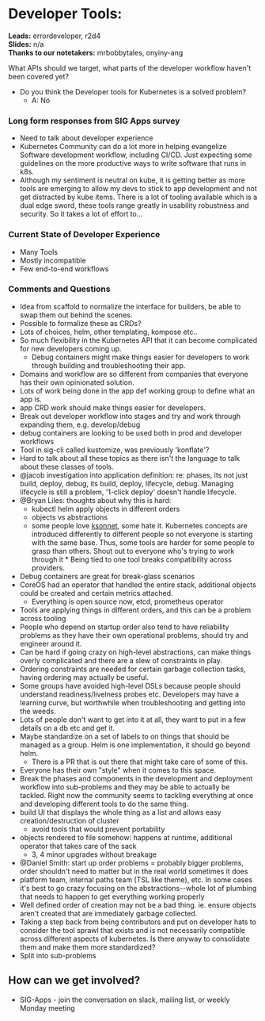# Developer Tools:
**Leads:** errordeveloper, r2d4  
**Slides:** n/a  
**Thanks to our notetakers:** mrbobbytales, onyiny-ang

What APIs should we target, what parts of the developer workflow haven't been covered yet?

* Do you think the Developer tools for Kubernetes is a solved problem?
  * A: No

### Long form responses from SIG Apps survey
* Need to talk about developer experience
* Kubernetes Community can do a lot more in helping evangelize Software development workflow, including CI/CD. Just expecting some guidelines on the more productive ways to write software that runs in k8s.
* Although my sentiment is neutral on kube, it is getting better as more tools are emerging to allow my devs to stick to app development and not get distracted by kube items. There is a lot of tooling available which is a dual edge sword, these tools range greatly in usability robustness and security. So it takes a lot of effort to...

### Current State of Developer Experience
* Many Tools
* Mostly incompatible
* Few end-to-end workflows

### Comments and Questions
* Idea from scaffold to normalize the interface for builders, be able to swap them out behind the scenes.
* Possible to formalize these as CRDs?
* Lots of choices, helm, other templating, kompose etc..
* So much flexibility in the Kubernetes API that it can become complicated for new developers coming up.
  * Debug containers might make things easier for developers to work through building and troubleshooting their app.
* Domains and workflow are so different from companies that everyone has their own opinionated solution.
* Lots of work being done in the app def working group to define what an app is.
* app CRD work should make things easier for developers.
* Break out developer workflow into stages and try and work through expanding them, e.g. develop/debug
* debug containers are looking to be used both in prod and developer workflows
* Tool in sig-cli called kustomize, was previously 'konflate'?
* Hard to talk about all these topics as there isn't the language to talk about these classes of tools.
* @jacob investigation into application definition: re: phases, its not just build, deploy, debug, its build, deploy, lifecycle, debug. Managing lifecycle is still a problem, '1-click deploy' doesn't handle lifecycle.
* @Bryan Liles: thoughts about why this is hard:
    * kubectl helm apply objects in different orders
    * objects vs abstractions
    * some people love [ksonnet](https://ksonnet.io/), some hate it. Kubernetes concepts are introduced differently to different people so not everyone is starting with the same base. Thus, some tools are harder for some people to grasp than others. Shout out to everyone who's trying to work through it * Being tied to one tool breaks compatibility across providers.
* Debug containers are great for break-glass scenarios
* CoreOS had an operator that handled the entire stack, additional objects could be created and certain metrics attached.
  * Everything is open source now, etcd, prometheus operator
* Tools are applying things in different orders, and this can be a problem across tooling
* People who depend on startup order also tend to have reliability problems as they have their own operational problems, should try and engineer around it.
* Can be hard if going crazy on high-level abstractions, can make things overly complicated and there are a slew of constraints in play.
* Ordering constraints are needed for certain garbage collection tasks, having ordering may actually be useful.
* Some groups have avoided high-level DSLs because people should understand readiness/livelness probes etc. Developers may have a learning curve, but worthwhile when troubleshooting and getting into the weeds.
* Lots of people don't want to get into it at all, they want to put in a few details on a db etc and get it.
* Maybe standardize on a set of labels to on things that should be managed as a group. Helm is one implementation, it should go beyond helm.
  * There is a PR that is out there that might take care of some of this.
* Everyone has their own "style" when it comes to this space.
* Break the phases and components in the development and deployment workflow into sub-problems and they may be able to actually be tackled. Right now the community seems to tackling everything at once and developing different tools to do the same thing.
* build UI that displays the whole thing as a list and allows easy creation/destruction of cluster
    * avoid tools that would prevent portability
* objects rendered to file somehow: happens at runtime, additional operator that takes care of the sack
    * 3, 4 minor upgrades without breakage
* @Daniel Smith: start up order problems = probably bigger problems, order shouldn't need to matter but in the real world sometimes it does
* platform team, internal paths team (TSL like theme), etc. In some cases it's best to go crazy focusing on the abstractions--whole lot of plumbing that needs to happen to get everything working properly
* Well defined order of creation may not be a bad thing. ie. ensure objects aren't created that are immediately garbage collected.
* Taking a step back from being contributors and put on developer hats to consider the tool sprawl that exists and is not necessarily compatible across different aspects of kubernetes. Is there anyway to consolidate them and make them more standardized?
* Split into sub-problems

## How can we get involved?
- SIG-Apps - join the conversation on slack, mailing list, or weekly Monday meeting
